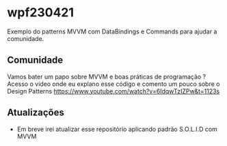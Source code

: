 # wpf230421
Exemplo do patterns MVVM com DataBindings e Commands para ajudar a comunidade.

## Comunidade
Vamos bater um papo sobre MVVM e boas práticas de programação ?
Acesso o vídeo onde eu explano esse código e comento um pouco sobre o Design Patterns
https://www.youtube.com/watch?v=6IdqwTzIZPw&t=1123s

## Atualizações

* Em breve irei atualizar esse repositório aplicando padrão S.O.L.I.D com MVVM

